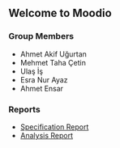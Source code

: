 ## Welcome to Moodio

### Group Members
- Ahmet Akif Uğurtan
- Mehmet Taha Çetin
- Ulaş İş
- Esra Nur Ayaz
- Ahmet Ensar

### Reports
- [Specification Report](docs/CS491SpesificationReport.pdf)
- [Analysis Report](docs/AnalysisReport.pdf)


